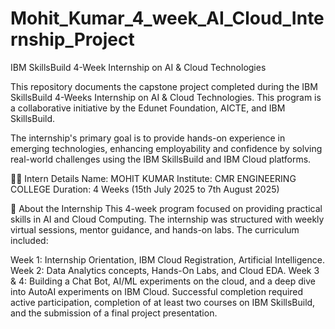 # Mohit_Kumar_4_week_AI_Cloud_Internship_Project
IBM SkillsBuild 4-Week Internship on AI &amp; Cloud Technologies

This repository documents the capstone project completed during the IBM SkillsBuild 4-Weeks Internship on AI & Cloud Technologies. This program is a collaborative initiative by the Edunet Foundation, AICTE, and IBM SkillsBuild.

The internship's primary goal is to provide hands-on experience in emerging technologies, enhancing employability and confidence by solving real-world challenges using the IBM SkillsBuild and IBM Cloud platforms.

👨‍💻 Intern Details
Name: MOHIT KUMAR
Institute: CMR ENGINEERING COLLEGE
Duration: 4 Weeks (15th July 2025 to 7th August 2025)

📖 About the Internship
This 4-week program focused on providing practical skills in AI and Cloud Computing. The internship was structured with weekly virtual sessions, mentor guidance, and hands-on labs. The curriculum included:

Week 1: Internship Orientation, IBM Cloud Registration, Artificial Intelligence.
Week 2: Data Analytics concepts, Hands-On Labs, and Cloud EDA.
Week 3 & 4: Building a Chat Bot, AI/ML experiments on the cloud, and a deep dive into AutoAI experiments on IBM Cloud.
Successful completion required active participation, completion of at least two courses on IBM SkillsBuild, and the submission of a final project presentation. 
